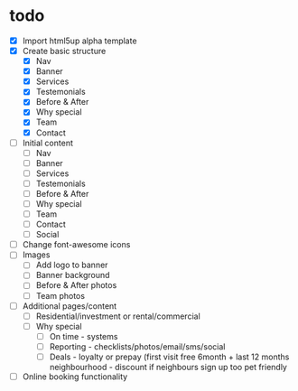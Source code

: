 # todo

- [x] Import html5up alpha template
- [x] Create basic structure
  - [x] Nav
  - [x] Banner
  - [x] Services
  - [x] Testemonials
  - [x] Before & After
  - [x] Why special
  - [x] Team
  - [x] Contact
- [ ] Initial content
  - [ ] Nav
  - [ ] Banner
  - [ ] Services
  - [ ] Testemonials
  - [ ] Before & After
  - [ ] Why special
  - [ ] Team
  - [ ] Contact
  - [ ] Social
- [ ] Change font-awesome icons
- [ ] Images
  - [ ] Add logo to banner
  - [ ] Banner background
  - [ ] Before & After photos
  - [ ] Team photos
- [ ] Additional pages/content
  - [ ] Residential/investment or rental/commercial
  - [ ] Why special
    - [ ] On time - systems
    - [ ] Reporting - checklists/photos/email/sms/social
    - [ ] Deals - loyalty or prepay (first visit free 6month + last 12 months
          neighbourhood - discount if neighbours sign up too
          pet friendly
- [ ] Online booking functionality

